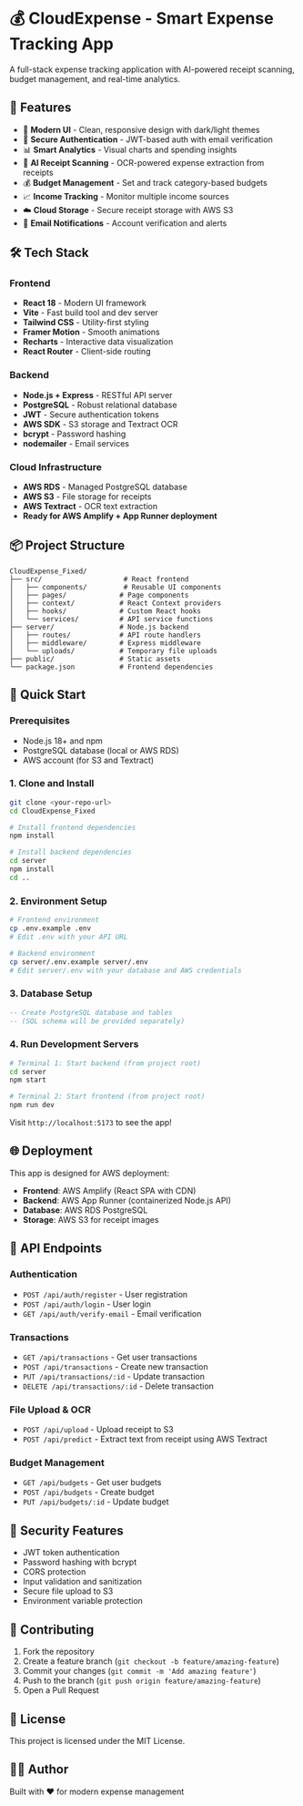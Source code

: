 # 💰 CloudExpense - Smart Expense Tracking App

A full-stack expense tracking application with AI-powered receipt scanning, budget management, and real-time analytics.

## 🚀 Features

- 📱 **Modern UI** - Clean, responsive design with dark/light themes
- 🔐 **Secure Authentication** - JWT-based auth with email verification
- 📊 **Smart Analytics** - Visual charts and spending insights
- 🤖 **AI Receipt Scanning** - OCR-powered expense extraction from receipts
- 💰 **Budget Management** - Set and track category-based budgets
- 📈 **Income Tracking** - Monitor multiple income sources
- ☁️ **Cloud Storage** - Secure receipt storage with AWS S3
- 📧 **Email Notifications** - Account verification and alerts

## 🛠️ Tech Stack

### Frontend
- **React 18** - Modern UI framework
- **Vite** - Fast build tool and dev server
- **Tailwind CSS** - Utility-first styling
- **Framer Motion** - Smooth animations
- **Recharts** - Interactive data visualization
- **React Router** - Client-side routing

### Backend
- **Node.js + Express** - RESTful API server
- **PostgreSQL** - Robust relational database
- **JWT** - Secure authentication tokens
- **AWS SDK** - S3 storage and Textract OCR
- **bcrypt** - Password hashing
- **nodemailer** - Email services

### Cloud Infrastructure
- **AWS RDS** - Managed PostgreSQL database
- **AWS S3** - File storage for receipts
- **AWS Textract** - OCR text extraction
- **Ready for AWS Amplify + App Runner deployment**

## 📦 Project Structure

```
CloudExpense_Fixed/
├── src/                    # React frontend
│   ├── components/         # Reusable UI components
│   ├── pages/             # Page components
│   ├── context/           # React Context providers
│   ├── hooks/             # Custom React hooks
│   └── services/          # API service functions
├── server/                # Node.js backend
│   ├── routes/            # API route handlers
│   ├── middleware/        # Express middleware
│   └── uploads/           # Temporary file uploads
├── public/                # Static assets
└── package.json           # Frontend dependencies
```

## 🚀 Quick Start

### Prerequisites
- Node.js 18+ and npm
- PostgreSQL database (local or AWS RDS)
- AWS account (for S3 and Textract)

### 1. Clone and Install
```bash
git clone <your-repo-url>
cd CloudExpense_Fixed

# Install frontend dependencies
npm install

# Install backend dependencies
cd server
npm install
cd ..
```

### 2. Environment Setup
```bash
# Frontend environment
cp .env.example .env
# Edit .env with your API URL

# Backend environment
cp server/.env.example server/.env
# Edit server/.env with your database and AWS credentials
```

### 3. Database Setup
```sql
-- Create PostgreSQL database and tables
-- (SQL schema will be provided separately)
```

### 4. Run Development Servers
```bash
# Terminal 1: Start backend (from project root)
cd server
npm start

# Terminal 2: Start frontend (from project root)
npm run dev
```

Visit `http://localhost:5173` to see the app!

## 🌐 Deployment

This app is designed for AWS deployment:

- **Frontend**: AWS Amplify (React SPA with CDN)
- **Backend**: AWS App Runner (containerized Node.js API)
- **Database**: AWS RDS PostgreSQL
- **Storage**: AWS S3 for receipt images

## 📱 API Endpoints

### Authentication
- `POST /api/auth/register` - User registration
- `POST /api/auth/login` - User login
- `GET /api/auth/verify-email` - Email verification

### Transactions
- `GET /api/transactions` - Get user transactions
- `POST /api/transactions` - Create new transaction
- `PUT /api/transactions/:id` - Update transaction
- `DELETE /api/transactions/:id` - Delete transaction

### File Upload & OCR
- `POST /api/upload` - Upload receipt to S3
- `POST /api/predict` - Extract text from receipt using AWS Textract

### Budget Management
- `GET /api/budgets` - Get user budgets
- `POST /api/budgets` - Create budget
- `PUT /api/budgets/:id` - Update budget

## 🔐 Security Features

- JWT token authentication
- Password hashing with bcrypt
- CORS protection
- Input validation and sanitization
- Secure file upload to S3
- Environment variable protection

## 🤝 Contributing

1. Fork the repository
2. Create a feature branch (`git checkout -b feature/amazing-feature`)
3. Commit your changes (`git commit -m 'Add amazing feature'`)
4. Push to the branch (`git push origin feature/amazing-feature`)
5. Open a Pull Request

## 📄 License

This project is licensed under the MIT License.

## 👨‍💻 Author

Built with ❤️ for modern expense management
